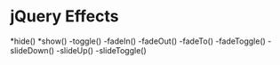 # jQuery Effects
*hide()
*show()
-toggle()
-fadeIn()
-fadeOut()
-fadeTo()
-fadeToggle()
-slideDown()
-slideUp()
-slideToggle()

